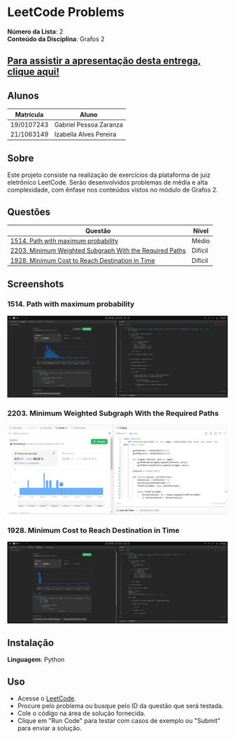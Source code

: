 # LeetCode Problems

**Número da Lista**: 2<br>
**Conteúdo da Disciplina**: Grafos 2<br>
## [Para assistir a apresentação desta entrega, clique aqui!](https://youtu.be/L0S4liR292c)

## Alunos
|Matrícula | Aluno |
| -- | -- |
| 19/0107243  |  Gabriel Pessoa Zaranza |
| 21/1063149  |  Izabella Alves Pereira |

## Sobre 
Este projeto consiste na realização de exercícios da plataforma de juiz eletrônico LeetCode. Serão desenvolvidos problemas de média e alta complexidade, com ênfase nos conteúdos vistos no módulo de Grafos 2.

## Questões 

|Questão | Nível |
| -- | -- |
| [1514. Path with maximum probability](https://leetcode.com/problems/path-with-maximum-probability/description/?envType=problem-list-v2&envId=graph) |  Médio |
| [2203. Minimum Weighted Subgraph With the Required Paths](https://leetcode.com/problems/minimum-weighted-subgraph-with-the-required-paths/description/?envType=problem-list-v2&envId=shortest-path) |  Difícil |
| [1928. Minimum Cost to Reach Destination in Time](https://leetcode.com/problems/minimum-cost-to-reach-destination-in-time/description/?envType=problem-list-v2&envId=graph) |  Difícil |

## Screenshots

### 1514. Path with maximum probability
![Screenshot da questao 1514 aceita](imagens/1514.png)

### 2203. Minimum Weighted Subgraph With the Required Paths
![Screenshot da questao 2203 aceita](imagens/2203.png)

### 1928. Minimum Cost to Reach Destination in Time
![Screenshot da questao 1928 aceita](imagens/1928.png)

## Instalação 
**Linguagem**: Python<br>

## Uso 

- Acesse o [LeetCode](https://leetcode.com/).
- Procure pelo problema ou busque pelo ID da questão que será testada.
- Cole o código na área de solução fornecida.
- Clique em "Run Code" para testar com casos de exemplo ou "Submit" para enviar a solução.

